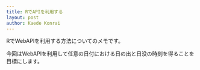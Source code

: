```yaml
---
title: RでAPIを利用する
layout: post
author: Kaede Konrai
---
```


RでWebAPIを利用する方法についてのメモです。

今回はWebAPIを利用して任意の日付における日の出と日没の時刻を得ることを目標にします。